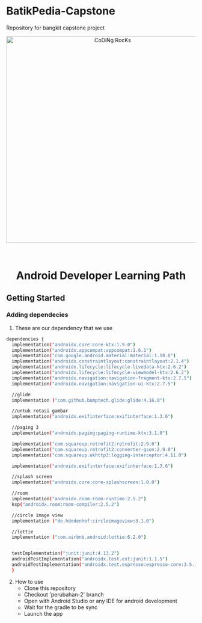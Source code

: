 # BatikPedia-Capstone
Repository for bangkit capstone project
<div id="top"></div>

<p align="center">
<img src="https://github.com/SP-XD/SP-XD/blob/main/images/dev-working_rounded.gif?raw=true" href="https://github.com/sp-xd" alt="CoDiNg RocKs"  width="550"/><br> 
</p>


<!-- PROJECT LOGO -->
<br />
<div align="center">
  <a href="https://github.com/othneildrew/Best-README-Template">
  
  </a>

  <h1 align="center">Android Developer Learning Path</h1>

  
</div>

<!-- GETTING STARTED -->
## Getting Started
### Adding dependecies

1. These are our dependency that we use
  ```sh
  dependencies {
    implementation("androidx.core:core-ktx:1.9.0")
    implementation("androidx.appcompat:appcompat:1.6.1")
    implementation("com.google.android.material:material:1.10.0")
    implementation("androidx.constraintlayout:constraintlayout:2.1.4")
    implementation("androidx.lifecycle:lifecycle-livedata-ktx:2.6.2")
    implementation("androidx.lifecycle:lifecycle-viewmodel-ktx:2.6.2")
    implementation("androidx.navigation:navigation-fragment-ktx:2.7.5")
    implementation("androidx.navigation:navigation-ui-ktx:2.7.5")

    //glide
    implementation ("com.github.bumptech.glide:glide:4.16.0")

    //untuk rotasi gambar
    implementation("androidx.exifinterface:exifinterface:1.3.6")

    //paging 3
    implementation("androidx.paging:paging-runtime-ktx:3.1.0")

    implementation("com.squareup.retrofit2:retrofit:2.9.0")
    implementation("com.squareup.retrofit2:converter-gson:2.9.0")
    implementation("com.squareup.okhttp3:logging-interceptor:4.11.0")

    implementation("androidx.exifinterface:exifinterface:1.3.6")

    //splash screen
    implementation("androidx.core:core-splashscreen:1.0.0")

    //room
    implementation("androidx.room:room-runtime:2.5.2")
    ksp("androidx.room:room-compiler:2.5.2")

    //circle image view
    implementation ("de.hdodenhof:circleimageview:3.1.0")

    //lottie
    implementation ("com.airbnb.android:lottie:6.2.0")


    testImplementation("junit:junit:4.13.2")
    androidTestImplementation("androidx.test.ext:junit:1.1.5")
    androidTestImplementation("androidx.test.espresso:espresso-core:3.5.1")
	}
  ```
     
  2. How to use 
     - Clone this repository
     - Checkout 'perubahan-2' branch
     - Open with Android Studio or any IDE for android development
     - Wait for the gradle to be sync
     - Launch the app
